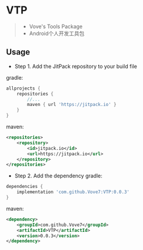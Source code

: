 # VTP

> - Vove's Tools Package
> - Android个人开发工具包

## Usage

* Step 1. Add the JitPack repository to your build file

gradle:
```groovy
allprojects {
    repositories {
        //...
        maven { url 'https://jitpack.io' }
    }
}
```
maven:
```xml
<repositories>
    <repository>
        <id>jitpack.io</id>
        <url>https://jitpack.io</url>
    </repository>
</repositories>
```

* Step 2. Add the dependency
gradle:
```groovy
dependencies {
    implementation 'com.github.Vove7:VTP:0.0.3'
}
```
maven:
```xml
<dependency>
    <groupId>com.github.Vove7</groupId>
    <artifactId>VTP</artifactId>
    <version>0.0.3</version>
</dependency>
```